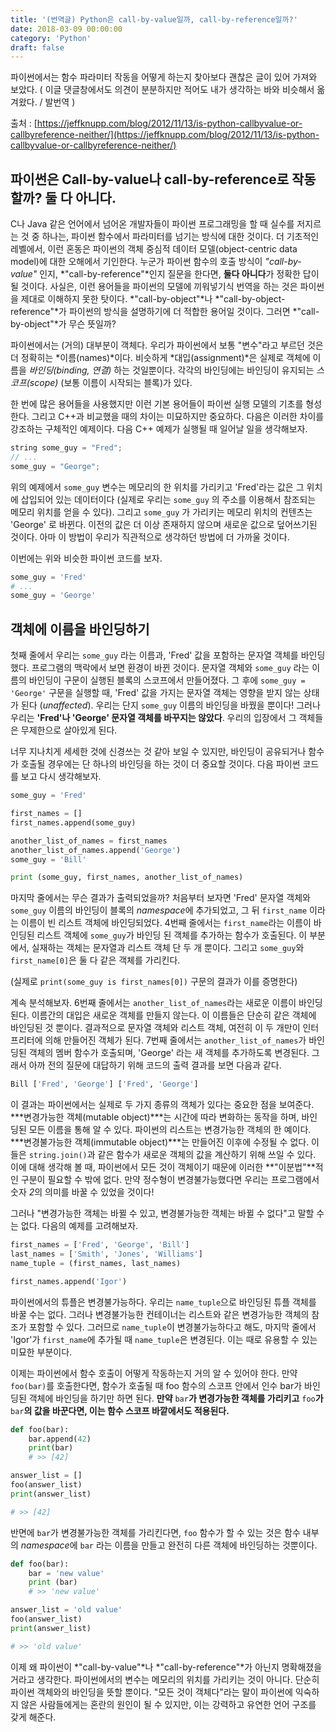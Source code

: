 ```yaml
---
title: '(번역글) Python은 call-by-value일까, call-by-reference일까?'
date: 2018-03-09 00:00:00 
category: 'Python'
draft: false
---
```

파이썬에서는 함수 파라미터 작동을 어떻게 하는지 찾아보다 괜찮은 글이 있어 가져와 보았다. ( 이글 댓글창에서도 의견이 분분하지만 적어도 내가 생각하는 바와 비슷해서 옮겨왔다. / 발번역 )

출처 : [https://jeffknupp.com/blog/2012/11/13/is-python-callbyvalue-or-callbyreference-neither/](https://jeffknupp.com/blog/2012/11/13/is-python-callbyvalue-or-callbyreference-neither/)


## 파이썬은 Call-by-value나 call-by-reference로 작동할까? 둘 다 아니다.

C나 Java 같은 언어에서 넘어온 개발자들이 파이썬 프로그래밍을 할 때 실수를 저지르는 것 중 하나는, 파이썬 함수에서 파라미터를 넘기는 방식에 대한 것이다. 더 기초적인 레벨에서, 이런 혼동은 파이썬의 객체 중심적 데이터 모델(object-centric data model)에 대한 오해에서 기인한다. 누군가 파이썬 함수의 호출 방식이 *"call-by-value"* 인지, *"call-by-reference"*인지 질문을 한다면, **둘다 아니다**가 정확한 답이 될 것이다. 사실은, 이런 용어들을 파이썬의 모델에 끼워넣기식 번역을 하는 것은 파이썬을 제대로 이해하지 못한 탓이다. *"call-by-object"*나 *"call-by-object-reference"*가 파이썬의 방식을 설명하기에 더 적합한 용어일 것이다. 그러면 *"call-by-object"*가 무슨 뜻일까?  

파이썬에서는 (거의) 대부분이 객체다. 우리가 파이썬에서 보통 "변수"라고 부르던 것은 더 정확히는 *이름(names)*이다. 비슷하게 *대입(assignment)*은 실제로 객체에 이름을 *바인딩(binding, 연결)* 하는 것일뿐이다. 각각의 바인딩에는 바인딩이 유지되는 *스코프(scope)* (보통 이름이 시작되는 블록)가 있다.  

한 번에 많은 용어들을 사용했지만 이런 기본 용어들이 파이썬 실행 모델의 기초를 형성한다. 그리고 C++과 비교했을 때의 차이는 미묘하지만 중요하다. 다음은 이러한 차이를 강조하는 구체적인 예제이다. 다음 C++ 예제가 실행될 때 일어날 일을 생각해보자.  

```cpp
string some_guy = "Fred";
// ...
some_guy = "George";
```

위의 예제에서 `some_guy` 변수는 메모리의 한 위치를 가리키고 'Fred'라는 값은 그 위치에 삽입되어 있는 데이터이다 (실제로 우리는 `some_guy` 의 주소를 이용해서 참조되는 메모리 위치를 얻을 수 있다). 그리고 `some_guy` 가 가리키는 메모리 위치의 컨텐츠는 'George' 로 바뀐다. 이전의 값은 더 이상 존재하지 않으며 새로운 값으로 덮어쓰기된 것이다. 아마 이 방법이 우리가 직관적으로 생각하던 방법에 더 가까울 것이다.  

이번에는 위와 비슷한 파이썬 코드를 보자.  

```python
some_guy = 'Fred'
# ...
some_guy = 'George'
```


## 객체에 이름을 바인딩하기

첫째 줄에서 우리는 `some_guy` 라는 이름과, 'Fred' 값을 포함하는 문자열 객체를 바인딩했다. 프로그램의 맥락에서 보면 환경이 바뀐 것이다. 문자열 객체와 `some_guy` 라는 이름의 바인딩이 구문이 실행된 블록의 스코프에서 만들어졌다. 그 후에 `some_guy = 'George'` 구문을 실행할 때, 'Fred' 값을 가지는 문자열 객체는 영향을 받지 않는 상태가 된다 (*unaffected*). 우리는 단지 `some_guy` 이름의 바인딩을 바꿨을 뿐이다! 그러나 우리는 **'Fred'나 'George' 문자열 객체를 바꾸지는 않았다**. 우리의 입장에서 그 객체들은 무제한으로 살아있게 된다.  

너무 지나치게 세세한 것에 신경쓰는 것 같아 보일 수 있지만, 바인딩이 공유되거나 함수가 호출될 경우에는 단 하나의 바인딩을 하는 것이 더 중요할 것이다. 다음 파이썬 코드를 보고 다시 생각해보자.  

```python
some_guy = 'Fred'

first_names = []
first_names.append(some_guy)

another_list_of_names = first_names
another_list_of_names.append('George')
some_guy = 'Bill'

print (some_guy, first_names, another_list_of_names)
```

마지막 줄에서는 무슨 결과가 출력되었을까? 처음부터 보자면 'Fred' 문자열 객체와 `some_guy` 이름의 바인딩이 블록의 *namespace*에 추가되었고, 그 뒤 `first_name` 이라는 이름이 빈 리스트 객체에 바인딩되었다. 4번째 줄에서는 `first_name`라는 이름이 바인딩된 리스트 객체에 `some_guy`가 바인딩 된 객체를 추가하는 함수가 호출된다. 이 부분에서, 실재하는 객체는 문자열과 리스트 객체 단 두 개 뿐이다. 그리고 `some_guy`와 `first_name[0]`은 둘 다 같은 객체를 가리킨다.  

(실제로 `print(some_guy is first_names[0])` 구문의 결과가 이를 증명한다)  

계속 분석해보자. 6번째 줄에서는 `another_list_of_names`라는 새로운 이름이 바인딩 된다. 이름간의 대입은 새로운 객체를 만들지 않는다. 이 이름들은 단순히 같은 객체에 바인딩된 것 뿐이다. 결과적으로 문자열 객체와 리스트 객체, 여전히 이 두 개만이 인터프리터에 의해 만들어진 객체가 된다. 7번째 줄에서는 `another_list_of_names`가 바인딩된 객체의 멤버 함수가 호출되며, 'George' 라는 새 객체를 추가하도록 변경된다. 그래서 아까 전의 질문에 대답하기 위해 코드의 출력 결과를 보면 다음과 같다.  

```python
Bill ['Fred', 'George'] ['Fred', 'George']
```

이 결과는 파이썬에서는 실제로 두 가지 종류의 객체가 있다는 중요한 점을 보여준다. ***변경가능한 객체(mutable object)***는 시간에 따라 변화하는 동작을 하며, 바인딩된 모든 이름을 통해 알 수 있다. 파이썬의 리스트는 변경가능한 객체의 한 예이다. ***변경불가능한 객체(immutable object)***는 만들어진 이후에 수정될 수 없다. 이들은 `string.join()`과 같은 함수가 새로운 객체의 값을 계산하기 위해 쓰일 수 있다. 이에 대해 생각해 볼 때, 파이썬에서 모든 것이 객체이기 때문에 이러한 **"이분법"**적인 구분이 필요할 수 밖에 없다. 만약 정수형이 변경불가능했다면 우리는 프로그램에서 숫자 *2*의 의미를 바꿀 수 있었을 것이다!  

그러나 "변경가능한 객체는 바뀔 수 있고, 변경불가능한 객체는 바뀔 수 없다"고 말할 수는 없다. 다음의 예제를 고려해보자.  

```python
first_names = ['Fred', 'George', 'Bill']
last_names = ['Smith', 'Jones', 'Williams']
name_tuple = (first_names, last_names)

first_names.append('Igor')
```

파이썬에서의 튜플은 변경불가능하다. 우리는 `name_tuple`으로 바인딩된 튜플 객체를 바꿀 수는 없다. 그러나 변경불가능한 컨테이너는 리스트와 같은 변경가능한 객체의 참조가 포함할 수 있다. 그러므로 `name_tuple`이 변경불가능하다고 해도, 마지막 줄에서 'Igor'가 `first_name`에 추가될 때 `name_tuple`은 변경된다. 이는 때로 유용할 수 있는 미묘한 부분이다.  

이제는 파이썬에서 함수 호출이 어떻게 작동하는지 거의 알 수 있어야 한다. 만약 `foo(bar)`를 호출한다면, 함수가 호출될 때 foo 함수의 스코프 안에서 인수 bar가 바인딩된 객체에 바인딩을 하기만 하면 된다. **만약** `bar`**가 변경가능한 객체를 가리키고** `foo`**가** `bar`**의 값을 바꾼다면, 이는 함수 스코프 바깥에서도 적용된다.**  

```python
def foo(bar):
    bar.append(42)
    print(bar)
    # >> [42]

answer_list = []
foo(answer_list)
print(answer_list)

# >> [42]
```

반면에 `bar`가 변경불가능한 객체를 가리킨다면, `foo` 함수가 할 수 있는 것은 함수 내부의 *namespace*에 `bar` 라는 이름을 만들고 완전히 다른 객체에 바인딩하는 것뿐이다.  

```python
def foo(bar):
    bar = 'new value'
    print (bar)
    # >> 'new value'

answer_list = 'old value'
foo(answer_list)
print(answer_list)

# >> 'old value'
```

이제 왜 파이썬이 *"call-by-value"*나 *"call-by-reference"*가 아닌지 명확해졌을 거라고 생각한다. 파이썬에서의 변수는 메모리의 위치를 가리키는 것이 아니다. 단순히 파이썬 객체와의 바인딩을 뜻할 뿐이다. "모든 것이 객체다"라는 말이 파이썬에 익숙하지 않은 사람들에게는 혼란의 원인이 될 수 있지만, 이는 강력하고 유연한 언어 구조를 갖게 해준다.  